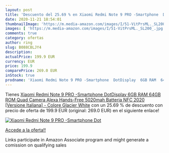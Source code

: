 ```yaml
---
layout: post
title: 'Descuento del 25.69 % en Xiaomi Redmi Note 9 PRO -Smartphone  Dot'
date: 2020-11-21 18:54:01
thumbnailImage: 'https://m.media-amazon.com/images/I/51-VitPrsML._SL200_.jpg'
images: [ 'https://m.media-amazon.com/images/I/51-VitPrsML._SL200_.jpg' ]
comments: true
category: ofertas
author: ring
slug: B088CBLJY4
description:
actualPrice: 199.9 EUR
currency: EUR
price: 199.9
comparePrice: 269.0 EUR
inStock: true
prodname: 'Xiaomi Redmi Note 9 PRO -Smartphone  DotDisplay  6GB RAM  64GB ROM  Quad Camera   Alexa Hands-Free  5020mah Batteria  NFC  2020 [Versione Italiana] - Colore Glacier White'
---
```


Tienes [Xiaomi Redmi Note 9 PRO -Smartphone  DotDisplay  6GB RAM  64GB ROM  Quad Camera   Alexa Hands-Free  5020mah Batteria  NFC  2020 [Versione Italiana] - Colore Glacier White](https://www.amazon.it/dp/B088CBLJY4/?tag=tolees00-21) con un 25.69 % de descuento con precio de oferta de 199.9 EUR (original: 269.0 EUR) en el siguiente enlace!

[![Xiaomi Redmi Note 9 PRO -Smartphone  Dot](https://m.media-amazon.com/images/I/51-VitPrsML._SL200_.jpg)](https://www.amazon.it/dp/B088CBLJY4/?tag=tolees00-21)

[Accede a la oferta!!](https://www.amazon.it/dp/B088CBLJY4/?tag=tolees00-21)

Links participate in Amazon Associate program and might generate a comission on qualifying sales


